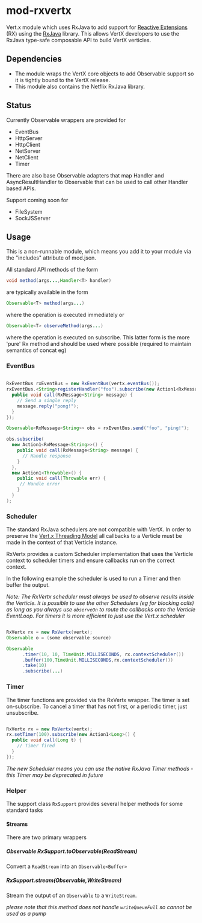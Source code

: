 mod-rxvertx
===========

Vert.x module which uses RxJava to add support for [Reactive Extensions](https://rx.codeplex.com/) (RX) using the [RxJava](https://github.com/Netflix/RxJava/wiki) library. This allows VertX developers to use the RxJava type-safe composable API to build VertX verticles.

## Dependencies

- The module wraps the VertX core objects to add Observable support so it is tightly bound to the VertX release. 
- This module also contains the Netflix RxJava library.

## Status
Currently Observable wrappers are provided for

- EventBus
- HttpServer
- HttpClient
- NetServer
- NetClient
- Timer

There are also base Observable adapters that map Handler<T> and AsyncResultHandler<T> to Observable<T> that can be used to call other Handler based APIs.

Support coming soon for

- FileSystem
- SockJSServer

## Usage

This is a non-runnable module, which means you add it to your module via the "includes" attribute of mod.json.

All standard API methods of the form 

```java
void method(args...,Handler<T> handler)
```

are typically available in the form

```java
Observable<T> method(args...)
```

where the operation is executed immediately or

```java
Observable<T> observeMethod(args...)
```

where the operation is executed on subscribe. This latter form is the more 'pure' Rx method and should be used where possible (required to maintain semantics of concat eg) 
 
### EventBus

```java

RxEventBus rxEventBus = new RxEventBus(vertx.eventBus());
rxEventBus.<String>registerHandler("foo").subscribe(new Action1<RxMessage<String>>() {
  public void call(RxMessage<String> message) {
    // Send a single reply
    message.reply("pong!");
  }
});

Observable<RxMessage<String>> obs = rxEventBus.send("foo", "ping!");

obs.subscribe(
  new Action1<RxMessage<String>>() {
    public void call(RxMessage<String> message) {
      // Handle response 
    }
  },
  new Action1<Throwable>() {
    public void call(Throwable err) {
     // Handle error
    }
  }
);

```

### Scheduler

The standard RxJava schedulers are not compatible with VertX. In order to preserve the [Vert.x Threading Model](http://vertx.io/manual.html#concurrency
) all callbacks to a Verticle must be made in the context of that Verticle instance.

RxVertx provides a custom Scheduler implementation that uses the Verticle context to scheduler timers and ensure callbacks run on the correct context.

In the following example the scheduler is used to run a Timer and then buffer the output. 

_Note: The RxVertx scheduler must always be used to observe results inside the Verticle. It is possible to use the other Schedulers (eg for blocking calls) as long as you always use ```observeOn``` to route the callbacks onto the Verticle EventLoop. For timers it is more efficient to just use the Vert.x scheduler_

```java

RxVertx rx = new RxVertx(vertx);
Observable o = (some observable source)

Observable
      .timer(10, 10, TimeUnit.MILLISECONDS, rx.contextScheduler())
      .buffer(100,TimeUnit.MILLISECONDS,rx.contextScheduler())
      .take(10)
      .subscribe(...)
```

### Timer

The timer functions are provided via the RxVertx wrapper. The timer is set on-subscribe. To cancel a timer that has not first, or a periodic timer, just unsubscribe.

```java

RxVertx rx = new RxVertx(vertx);
rx.setTimer(100).subscribe(new Action1<Long>() {
  public void call(Long t) {
    // Timer fired
  }
});
```

_The new Scheduler means you can use the native RxJava Timer methods - this Timer may be deprecated in future_

### Helper ###
The support class `RxSupport` provides several helper methods for some standard tasks

#### Streams ####
There are two primary wrappers

##### Observable<Buffer> RxSupport.toObservable(ReadStream) ####
Convert a `ReadStream` into an `Observable<Buffer>`

##### RxSupport.stream(Observable<Buffer>,WriteStream) ####
Stream the output of an `Observable` to a `WriteStream`.

_please note that this method does not handle `writeQueueFull` so cannot be used as a pump_
